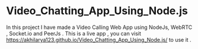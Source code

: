 # Video_Chatting_App_Using_Node.js
In this project I have made a Video Calling Web App using NodeJs, WebRTC , Socket.io and PeerJs . 
This is a live app , you can visit  https://akhilarya123.github.io/Video_Chatting_App_Using_Node.js/ to use it .
